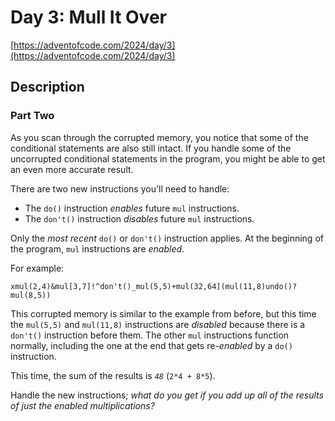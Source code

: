 # Day 3: Mull It Over

[https://adventofcode.com/2024/day/3](https://adventofcode.com/2024/day/3)

## Description

### Part Two

As you scan through the corrupted memory, you notice that some of the
conditional statements are also still intact. If you handle some of the
uncorrupted conditional statements in the program, you might be able to get an
even more accurate result.

There are two new instructions you'll need to handle:

- The `do()` instruction _enables_ future `mul` instructions.
- The `don't()` instruction _disables_ future `mul` instructions.

Only the _most recent_ `do()` or `don't()` instruction applies. At the beginning
of the program, `mul` instructions are _enabled_.

For example:

    xmul(2,4)&mul[3,7]!^don't()_mul(5,5)+mul(32,64](mul(11,8)undo()?mul(8,5))

This corrupted memory is similar to the example from before, but this time the
`mul(5,5)` and `mul(11,8)` instructions are _disabled_ because there is a
`don't()` instruction before them. The other `mul` instructions function
normally, including the one at the end that gets re-_enabled_ by a `do()`
instruction.

This time, the sum of the results is _`48`_ (`2*4 + 8*5`).

Handle the new instructions; _what do you get if you add up all of the results
of just the enabled multiplications?_
